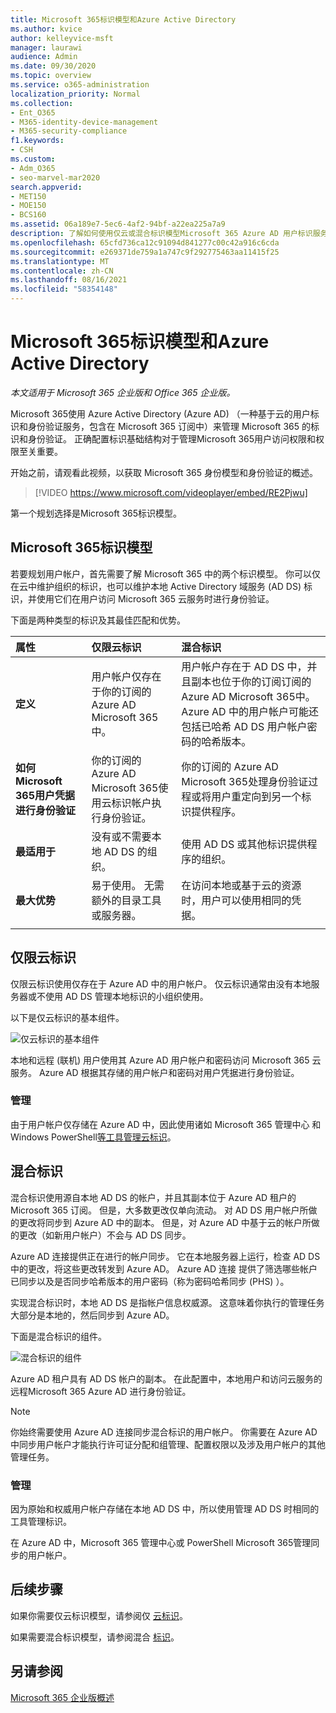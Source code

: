 ```yaml
---
title: Microsoft 365标识模型和Azure Active Directory
ms.author: kvice
author: kelleyvice-msft
manager: laurawi
audience: Admin
ms.date: 09/30/2020
ms.topic: overview
ms.service: o365-administration
localization_priority: Normal
ms.collection:
- Ent_O365
- M365-identity-device-management
- M365-security-compliance
f1.keywords:
- CSH
ms.custom:
- Adm_O365
- seo-marvel-mar2020
search.appverid:
- MET150
- MOE150
- BCS160
ms.assetid: 06a189e7-5ec6-4af2-94bf-a22ea225a7a9
description: 了解如何使用仅云或混合标识模型Microsoft 365 Azure AD 用户标识服务。
ms.openlocfilehash: 65cfd736ca12c91094d841277c00c42a916c6cda
ms.sourcegitcommit: e269371de759a1a747c9f292775463aa11415f25
ms.translationtype: MT
ms.contentlocale: zh-CN
ms.lasthandoff: 08/16/2021
ms.locfileid: "58354148"
---
```

# <a name="microsoft-365-identity-models-and-azure-active-directory"></a>Microsoft 365标识模型和Azure Active Directory

*本文适用于 Microsoft 365 企业版和 Office 365 企业版。*

Microsoft 365使用 Azure Active Directory (Azure AD) （一种基于云的用户标识和身份验证服务，包含在 Microsoft 365 订阅中）来管理 Microsoft 365 的标识和身份验证。 正确配置标识基础结构对于管理Microsoft 365用户访问权限和权限至关重要。

开始之前，请观看此视频，以获取 Microsoft 365 身份模型和身份验证的概述。

<p> </p>

> [!VIDEO https://www.microsoft.com/videoplayer/embed/RE2Pjwu]

第一个规划选择是Microsoft 365标识模型。

## <a name="microsoft-365-identity-models"></a>Microsoft 365标识模型

若要规划用户帐户，首先需要了解 Microsoft 365 中的两个标识模型。 你可以仅在云中维护组织的标识，也可以维护本地 Active Directory 域服务 (AD DS) 标识，并使用它们在用户访问 Microsoft 365 云服务时进行身份验证。

下面是两种类型的标识及其最佳匹配和优势。

| 属性 | 仅限云标识 | 混合标识 |
|:-------|:-----|:-----|
| **定义** | 用户帐户仅存在于你的订阅的 Azure AD Microsoft 365中。 | 用户帐户存在于 AD DS 中，并且副本也位于你的订阅订阅的 Azure AD Microsoft 365中。 Azure AD 中的用户帐户可能还包括已哈希 AD DS 用户帐户密码的哈希版本。 |
| **如何Microsoft 365用户凭据进行身份验证** | 你的订阅的 Azure AD Microsoft 365使用云标识帐户执行身份验证。 | 你的订阅的 Azure AD Microsoft 365处理身份验证过程或将用户重定向到另一个标识提供程序。 |
| **最适用于** | 没有或不需要本地 AD DS 的组织。 | 使用 AD DS 或其他标识提供程序的组织。 |
| **最大优势** | 易于使用。 无需额外的目录工具或服务器。 | 在访问本地或基于云的资源时，用户可以使用相同的凭据。 |
||||

## <a name="cloud-only-identity"></a>仅限云标识

仅限云标识使用仅存在于 Azure AD 中的用户帐户。 仅云标识通常由没有本地服务器或不使用 AD DS 管理本地标识的小组织使用。

以下是仅云标识的基本组件。

![仅云标识的基本组件](../media/about-microsoft-365-identity/cloud-only-identity.png)

本地和远程 (联机) 用户使用其 Azure AD 用户帐户和密码访问 Microsoft 365 云服务。 Azure AD 根据其存储的用户帐户和密码对用户凭据进行身份验证。

### <a name="administration"></a>管理
由于用户帐户仅存储在 Azure AD 中，因此使用诸如 Microsoft 365 管理中心 和 Windows PowerShell[](../admin/add-users/index.yml)[等工具管理云标识](manage-user-accounts-and-licenses-with-microsoft-365-powershell.md)。

## <a name="hybrid-identity"></a>混合标识

混合标识使用源自本地 AD DS 的帐户，并且其副本位于 Azure AD 租户的 Microsoft 365 订阅。 但是，大多数更改仅单向流动。 对 AD DS 用户帐户所做的更改将同步到 Azure AD 中的副本。 但是，对 Azure AD 中基于云的帐户所做的更改（如新用户帐户）不会与 AD DS 同步。

Azure AD 连接提供正在进行的帐户同步。 它在本地服务器上运行，检查 AD DS 中的更改，将这些更改转发到 Azure AD。 Azure AD 连接 提供了筛选哪些帐户已同步以及是否同步哈希版本的用户密码（称为密码哈希同步 (PHS) ）。

实现混合标识时，本地 AD DS 是指帐户信息权威源。 这意味着你执行的管理任务大部分是本地的，然后同步到 Azure AD。

下面是混合标识的组件。

![混合标识的组件](../media/about-microsoft-365-identity/hybrid-identity.png)

Azure AD 租户具有 AD DS 帐户的副本。 在此配置中，本地用户和访问云服务的远程Microsoft 365 Azure AD 进行身份验证。

> [!NOTE]
> 你始终需要使用 Azure AD 连接同步混合标识的用户帐户。 你需要在 Azure AD 中同步用户帐户才能执行许可证分配和组管理、配置权限以及涉及用户帐户的其他管理任务。

### <a name="administration"></a>管理

因为原始和权威用户帐户存储在本地 AD DS 中，所以使用管理 AD DS 时相同的工具管理标识。

在 Azure AD 中，Microsoft 365 管理中心或 PowerShell Microsoft 365管理同步的用户帐户。

## <a name="next-step"></a>后续步骤

如果你需要仅云标识模型，请参阅仅 [云标识](cloud-only-identities.md)。

如果需要混合标识模型，请参阅混合 [标识](plan-for-directory-synchronization.md)。

## <a name="see-also"></a>另请参阅

[Microsoft 365 企业版概述](microsoft-365-overview.md)

